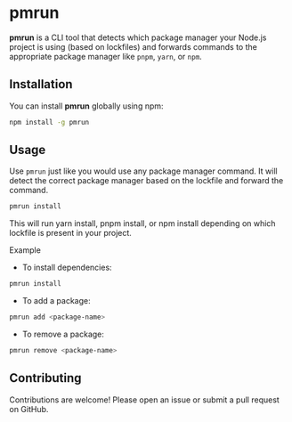 # pmrun

**pmrun** is a CLI tool that detects which package manager your Node.js project is using (based on lockfiles) and forwards commands to the appropriate package manager like `pnpm`, `yarn`, or `npm`.

## Installation

You can install **pmrun** globally using npm:

```bash
npm install -g pmrun
```

## Usage

Use `pmrun` just like you would use any package manager command. It will detect the correct package manager based on the lockfile and forward the command.

```bash
pmrun install
```

This will run yarn install, pnpm install, or npm install depending on which lockfile is present in your project.

Example

- To install dependencies:

```bash
pmrun install
```

- To add a package:

```bash
pmrun add <package-name>
```

- To remove a package:

```bash
pmrun remove <package-name>
```

## Contributing

Contributions are welcome! Please open an issue or submit a pull request on GitHub.
